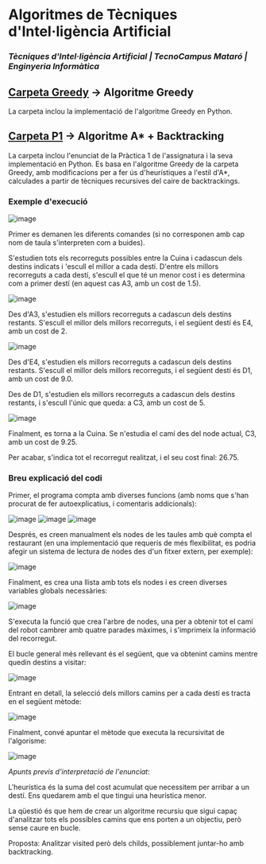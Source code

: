 # Algoritmes de Tècniques d'Intel·ligència Artificial
### **_Tècniques d'Intel·ligència Artificial | TecnoCampus Mataró | Enginyeria Informàtica_**


## [Carpeta Greedy](Greedy) -> Algoritme Greedy

La carpeta inclou la implementació de l'algoritme Greedy en Python.


## [Carpeta P1](P1) -> Algoritme A* + Backtracking

La carpeta inclou l'enunciat de la Pràctica 1 de l'assignatura i la seva implementació en Python. Es basa en l'algoritme Greedy de la carpeta Greedy, amb modificacions per a fer ús d'heurístiques a l'estil d'A*, calculades a partir de tècniques recursives del caire de backtrackings.





### Exemple d'execució

![image](https://user-images.githubusercontent.com/60795194/170134975-960c8007-94db-4576-8538-713109b701ed.png)

Primer es demanen les diferents comandes (si no corresponen amb cap nom de taula s'interpreten com a buides).

S'estudien tots els recorreguts possibles entre la Cuina i cadascun dels destins indicats i 'escull el millor a cada destí.
D'entre els millors recorreguts a cada destí, s'escull el que té un menor cost i es determina com a primer destí (en aquest cas A3, amb un cost de 1.5).

![image](https://user-images.githubusercontent.com/60795194/170135019-df5d5d4d-ec7a-41c9-89b1-312f33569d45.png)

Des d'A3, s'estudien els millors recorreguts a cadascun dels destins restants. S'escull el millor dels millors recorreguts, i el següent destí és E4, amb un cost de 2.

![image](https://user-images.githubusercontent.com/60795194/170135085-a7271943-c641-4919-8693-be80053f047a.png)

Des d'E4, s'estudien els millors recorreguts a cadascun dels destins restants. S'escull el millor dels millors recorreguts, i el següent destí és D1, amb un cost de 9.0.

Des de D1, s'estudien els millors recorreguts a cadascun dels destins restants, i s'escull l'únic que queda: a C3, amb un cost de 5.

![image](https://user-images.githubusercontent.com/60795194/170135109-8477858c-f3e5-4bd5-8b9f-c7c9ddecc76b.png)

Finalment, es torna a la Cuina. Se n'estudia el camí des del node actual, C3, amb un cost de 9.25.

Per acabar, s'indica tot el recorregut realitzat, i el seu cost final: 26.75.





### Breu explicació del codi

Primer, el programa compta amb diverses funcions (amb noms que s'han procurat de fer autoexplicatius, i comentaris addicionals):

![image](https://user-images.githubusercontent.com/60795194/170135257-a37b295d-1eff-409e-9cbb-7eea80208d16.png)
![image](https://user-images.githubusercontent.com/60795194/170135333-c000ca3b-a299-45da-b4ca-17bef1413c6a.png)
![image](https://user-images.githubusercontent.com/60795194/170135417-2e686bbe-508a-47e5-9f69-96d3494b8cb0.png)

Després, es creen manualment els nodes de les taules amb què compta el restaurant (en una implementació que requerís de més flexibilitat, es podria afegir un sistema de lectura de nodes des d'un fitxer extern, per exemple):

![image](https://user-images.githubusercontent.com/60795194/170135430-1d2bf481-5de8-4b88-89a1-40cd91065e8b.png)


Finalment, es crea una llista amb tots els nodes i es creen diverses variables globals necessàries:

![image](https://user-images.githubusercontent.com/60795194/170135462-6e99383b-d29d-419e-872b-c1212419be2e.png)



S'executa la funció que crea l'arbre de nodes, una per a obtenir tot el camí del robot cambrer amb quatre parades màximes, i s'imprimeix la informació del recorregut.



El bucle general més rellevant és el següent, que va obtenint camins mentre quedin destins a visitar:

![image](https://user-images.githubusercontent.com/60795194/170137986-9f407420-0141-41fc-b82e-aeccdfe3bc9d.png)



Entrant en detall, la selecció dels millors camins per a cada destí es tracta en el següent mètode:

![image](https://user-images.githubusercontent.com/60795194/170138129-92796ff1-1d37-4d6e-818e-ff0318d5a038.png)



Finalment, convé apuntar el mètode que executa la recursivitat de l'algorisme:

![image](https://user-images.githubusercontent.com/60795194/170138173-6f5ec47e-63c6-4302-8153-2460a9bc8c2b.png)




*Apunts previs d'interpretació de l'enunciat*:

L'heurística és la suma del cost acumulat que necessitem per arribar a un destí.
Ens quedarem amb el que tingui una heurística menor.

La qüestió és que hem de crear un algoritme recursiu que sigui capaç d'analitzar tots els possibles camins que ens porten a un objectiu, però sense caure en bucle.

Proposta: Analitzar visited però dels childs, possiblement juntar-ho amb backtracking.

